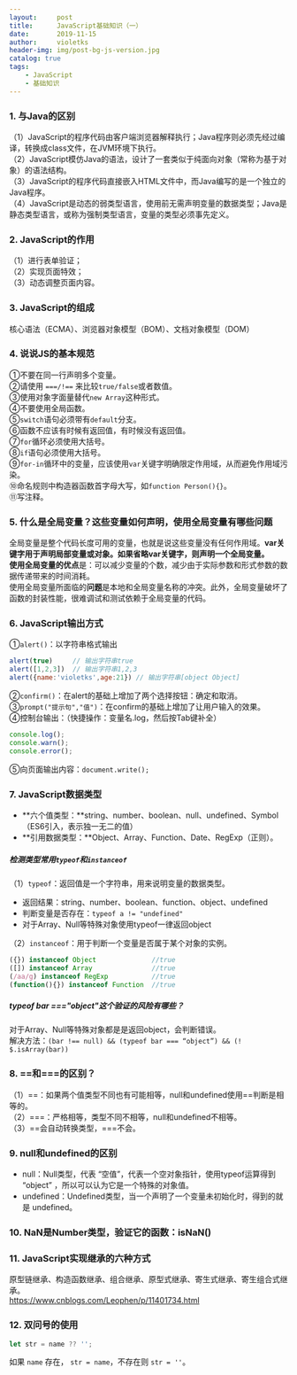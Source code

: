 ```yaml
---
layout:     post
title:      JavaScript基础知识（一）
date:       2019-11-15
author:     violetks
header-img: img/post-bg-js-version.jpg
catalog: true
tags:
    - JavaScript
    - 基础知识
---
```


### 1. 与Java的区别
（1）JavaScript的程序代码由客户端浏览器解释执行；Java程序则必须先经过编译，转换成class文件，在JVM环境下执行。<br>
（2）JavaScript模仿Java的语法，设计了一套类似于纯面向对象（常称为基于对象）的语法结构。<br>
（3）JavaScript的程序代码直接嵌入HTML文件中，而Java编写的是一个独立的Java程序。<br>
（4）JavaScript是动态的弱类型语言，使用前无需声明变量的数据类型；Java是静态类型语言，或称为强制类型语言，变量的类型必须事先定义。<br>

### 2. JavaScript的作用
（1）进行表单验证；<br>
（2）实现页面特效；<br>
（3）动态调整页面内容。<br>

### 3. JavaScript的组成
核心语法（ECMA）、浏览器对象模型（BOM）、文档对象模型（DOM）

### 4. 说说JS的基本规范
①不要在同一行声明多个变量。<br>
②请使用 `===/!==` 来比较`true/false`或者数值。<br>
③使用对象字面量替代`new Array`这种形式。<br>
④不要使用全局函数。<br>
⑤`switch`语句必须带有`default`分支。<br>
⑥函数不应该有时候有返回值，有时候没有返回值。<br>
⑦`for`循环必须使用大括号。<br>
⑧`if`语句必须使用大括号。<br>
⑨`for-in`循环中的变量，应该使用`var`关键字明确限定作用域，从而避免作用域污染。<br>
⑩命名规则中构造器函数首字母大写，如`function Person(){}`。<br>
⑪写注释。<br>

### 5. 什么是全局变量？这些变量如何声明，使用全局变量有哪些问题
全局变量是整个代码长度可用的变量，也就是说这些变量没有任何作用域。**var关键字用于声明局部变量或对象。**如果省略var关键字，则声明一个全局变量。<br>
使用全局变量的**优点**是：可以减少变量的个数，减少由于实际参数和形式参数的数据传递带来的时间消耗。<br>
使用全局变量所面临的**问题**是本地和全局变量名称的冲突。此外，全局变量破坏了函数的封装性能，很难调试和测试依赖于全局变量的代码。<br>

### 6. JavaScript输出方式
①`alert()`：以字符串格式输出<br>
```javascript
alert(true)     // 输出字符串true
alert([1,2,3])  // 输出字符串1,2,3
alert({name:'violetks',age:21}) // 输出字符串[object Object]
```

②`confirm()`：在alert的基础上增加了两个选择按钮：确定和取消。<br>
③`prompt("提示句","值")`：在confirm的基础上增加了让用户输入的效果。<br>
④控制台输出：（快捷操作：变量名.log，然后按Tab键补全）<br>
```javascript
console.log();
console.warn();
console.error();
```
⑤向页面输出内容：`document.write();`

### 7. JavaScript数据类型
- **六个值类型：**string、number、boolean、null、undefined、Symbol（ES6引入，表示独一无二的值）
- **引用数据类型：**Object、Array、Function、Date、RegExp（正则）。

##### 检测类型常用`typeof`和`instanceof`
（1）`typeof`：返回值是一个字符串，用来说明变量的数据类型。<br>
- 返回结果：string、number、boolean、function、object、undefined
- 判断变量是否存在：`typeof a != "undefined"`
- 对于Array、Null等特殊对象使用typeof一律返回object

（2）`instanceof`：用于判断一个变量是否属于某个对象的实例。<br>
```javascript
({}) instanceof Object              //true
([]) instanceof Array               //true
(/aa/g) instanceof RegExp           //true
(function(){}) instanceof Function  //true
```

##### typeof bar ==="object"这个验证的风险有哪些？
对于Array、Null等特殊对象都是是返回object，会判断错误。<br>
解决方法：`(bar !== null) && (typeof bar === “object”) && (! $.isArray(bar))`

### 8. ==和===的区别？
（1）==：如果两个值类型不同也有可能相等，null和undefined使用==判断是相等的。<br>
（2）===：严格相等，类型不同不相等，null和undefined不相等。<br>
（3）==会自动转换类型，===不会。<br>

### 9. null和undefined的区别
- null：Null类型，代表 “空值”，代表一个空对象指针，使用typeof运算得到 “object” ，所以可以认为它是一个特殊的对象值。
- undefined：Undefined类型，当一个声明了一个变量未初始化时，得到的就是 undefined。

### 10. NaN是Number类型，验证它的函数：isNaN()

### 11. JavaScript实现继承的六种方式
原型链继承、构造函数继承、组合继承、原型式继承、寄生式继承、寄生组合式继承。<br>
https://www.cnblogs.com/Leophen/p/11401734.html

### 12. 双问号的使用

```javascript
let str = name ?? '';
```
如果 `name` 存在， `str = name`，不存在则 `str = ''`。